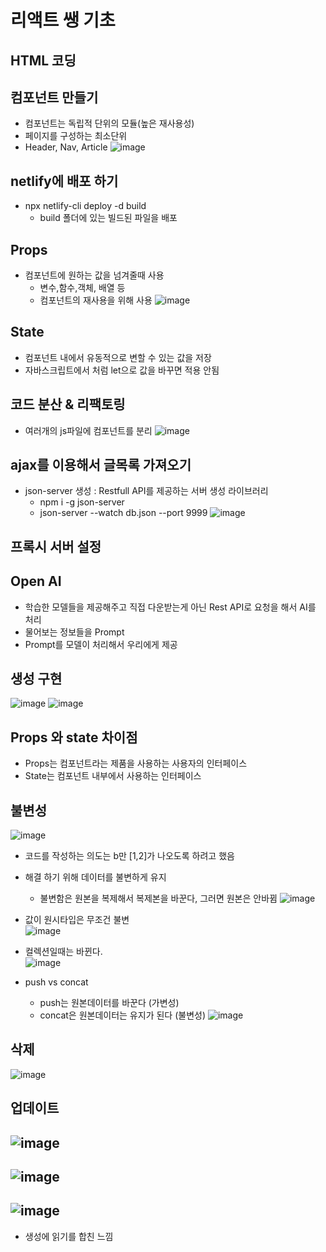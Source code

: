 # 리액트 쌩 기초

## HTML 코딩

## 컴포넌트 만들기
* 컴포넌트는 독립적 단위의 모듈(높은 재사용성)
* 페이지를 구성하는 최소단위
* Header, Nav, Article
![image](https://user-images.githubusercontent.com/116176170/215314584-bfddcdad-ed37-4523-85c5-695ac8fc7cd8.png)
## netlify에 배포 하기
* npx netlify-cli deploy -d build 
    * build 폴더에 있는 빌드된 파일을 배포

## Props
* 컴포넌트에 원하는 값을 넘겨줄때 사용
    * 변수,함수,객체, 배열 등
    * 컴포넌트의 재사용을 위해 사용
![image](https://user-images.githubusercontent.com/116176170/215315879-eab47c35-cd3c-49b5-a2f1-46d1079aec7a.png)

## State
* 컴포넌트 내에서 유동적으로 변할 수 있는 값을 저장
* 자바스크립트에서 처럼 let으로 값을 바꾸면 적용 안됨

## 코드 분산 & 리팩토링
* 여러개의 js파일에 컴포넌트를 분리
![image](https://user-images.githubusercontent.com/116176170/215317633-488a4359-b81b-4ea4-ab6a-c0600887f34c.png)


## ajax를 이용해서 글목록 가져오기
* json-server 생성 : Restfull API를 제공하는 서버 생성 라이브러리
    * npm i -g json-server
    * json-server --watch db.json --port 9999
![image](https://user-images.githubusercontent.com/116176170/215319694-cbdeda0d-daa5-4bc8-b0e0-0e0a8f705858.png)

## 프록시 서버 설정

## Open AI
* 학습한 모델들을 제공해주고 직접 다운받는게 아닌 Rest API로 요청을 해서 AI를 처리 
* 물어보는 정보들을 Prompt
* Prompt를 모델이 처리해서 우리에게 제공

## 생성 구현
![image](https://user-images.githubusercontent.com/116176170/215323373-a395b367-9728-4e51-a60c-d802cc75f1b0.png)
![image](https://user-images.githubusercontent.com/116176170/215326996-4d7566cb-dfa3-469b-a5a0-9901a5c51589.png)

## Props 와 state 차이점
* Props는 컴포넌트라는 제품을 사용하는 사용자의 인터페이스
* State는 컴포넌트 내부에서 사용하는 인터페이스

## 불변성
![image](https://user-images.githubusercontent.com/116176170/215325583-e2e08da7-42f6-41c0-af09-d7584df1fec2.png)
* 코드를 작성하는 의도는 b만 [1,2]가 나오도록 하려고 했음
* 해결 하기 위해 데이터를 불변하게 유지
    * 불변함은 원본을 복제해서 복제본을 바꾼다, 그러면 원본은 안바뀜
![image](https://user-images.githubusercontent.com/116176170/215325708-2f38b6c8-49e3-4e12-8378-33737280eb17.png)

* 값이 원시타입은 무조건 불변  
![image](https://user-images.githubusercontent.com/116176170/215325773-5b418400-6cea-4e5f-b22a-f7eb5dae65c0.png)
* 컬렉션일때는 바뀐다.  
![image](https://user-images.githubusercontent.com/116176170/215325869-807fdd09-2380-4bb0-8956-91db3868af77.png)  

* push vs concat
    * push는 원본데이터를 바꾼다 (가변성)
    * concat은 원본데이터는 유지가 된다 (불변성)
![image](https://user-images.githubusercontent.com/116176170/215326057-91b6935d-1193-4ab4-9cbc-f123db21d3cc.png)


## 삭제
![image](https://user-images.githubusercontent.com/116176170/215328043-c9a50729-776e-496c-9438-566f032cecc2.png)

## 업데이트
![image](https://user-images.githubusercontent.com/116176170/215329672-97058ab6-1175-4066-983b-0aadaa328e61.png)  
---
![image](https://user-images.githubusercontent.com/116176170/215329740-1bf056ef-abc7-47b9-9f5d-1f734e02a05a.png)  
---
![image](https://user-images.githubusercontent.com/116176170/215329770-55b4f697-2b74-4471-95c9-9f1323c90738.png)  
---
* 생성에 읽기를 합친 느낌
